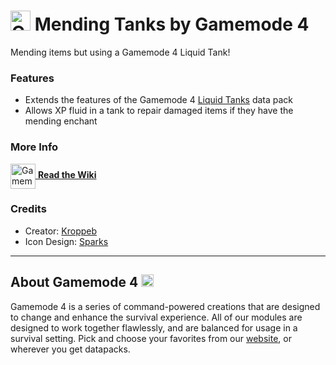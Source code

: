 # <img src="https://raw.githubusercontent.com/Gamemode4Dev/GM4_Datapacks/master/base/images/gm4_logo.png" alt="GM4 Logo" width="32" /> Mending Tanks by Gamemode 4<!--$pmc:delete-->

Mending items but using a Gamemode 4 Liquid Tank! <!--$pmc:headerSize-->

### Features
- Extends the features of the Gamemode 4 [Liquid Tanks](https://gm4.co/modules/liquid-tanks)<!--$dynamicLink:gm4_liquid_tanks--> data pack
- Allows XP fluid in a tank to repair damaged items if they have the mending enchant

### More Info
[<img src="https://raw.githubusercontent.com/Gamemode4Dev/GM4_Datapacks/master/base/images/gm4_wiki_logo.png" alt="Gamemode 4 Wiki Logo" width="40" align="center"/> **Read the Wiki**](https://wiki.gm4.co/wiki/Liquid_Tanks/Mending_Tanks)

### Credits
- Creator: [Kroppeb](https://tech.lgbt/@Kroppeb)
- Icon Design: [Sparks](https://bsky.app/profile/selcouthsparks.bsky.social)

---
## About Gamemode 4 <img src="https://raw.githubusercontent.com/Gamemode4Dev/GM4_Datapacks/master/base/images/gm4_logo.png" alt="Gamemode 4 Logo" width="20"/>
Gamemode 4 is a series of command-powered creations that are designed to change and enhance the survival experience. All of our modules are designed to work together flawlessly, and are balanced for usage in a survival setting. Pick and choose your favorites from our [website](https://gm4.co), or wherever you get datapacks.